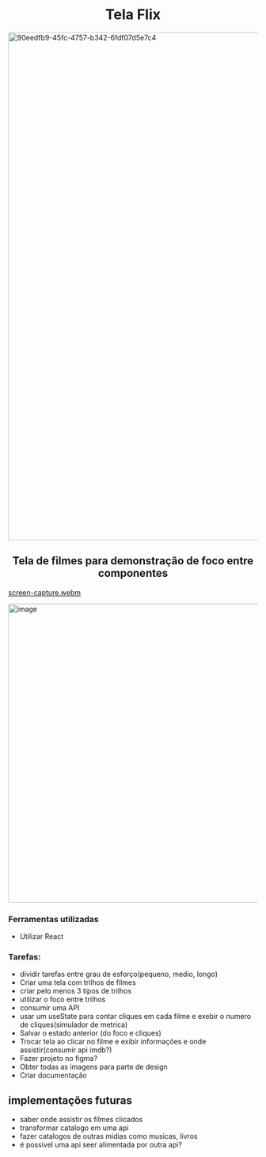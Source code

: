 <h1 align="center"> Tela Flix </h1>
<img width="1024" height="1024" alt="90eedfb9-45fc-4757-b342-6fdf07d5e7c4" src="https://github.com/user-attachments/assets/52e9d2b8-25ab-4374-b5fd-5cdfc8452123" />
<h2 align="center">Tela de filmes para demonstração de foco entre componentes </h2>


[screen-capture.webm](https://github.com/user-attachments/assets/3cb61e79-5834-4a65-92de-1e734615004a)

<img width="1279" height="603" alt="image" src="https://github.com/user-attachments/assets/65ae2fa2-8763-4b3f-abdf-27a06ab26480" />


### Ferramentas utilizadas
- Utilizar React

### Tarefas:
- dividir tarefas entre grau de esforço(pequeno, medio, longo)
- Criar uma tela com trilhos de filmes
- criar pelo menos 3 tipos de trilhos
- utilizar o foco entre trilhos
- consumir uma API
- usar um useState para contar cliques em cada filme e exebir o numero de cliques(simulador de metrica)
- Salvar o estado anterior (do foco e cliques)
- Trocar tela ao clicar no filme e exibir informações e onde assistir(consumir api imdb?)
- Fazer projeto no figma?
- Obter todas as imagens para parte de design
- Criar documentação

## implementações futuras
- saber onde assistir os filmes clicados
- transformar catalogo em uma api
- fazer catalogos de outras midias como musicas, livros
- é possivel uma api seer alimentada por outra api?
